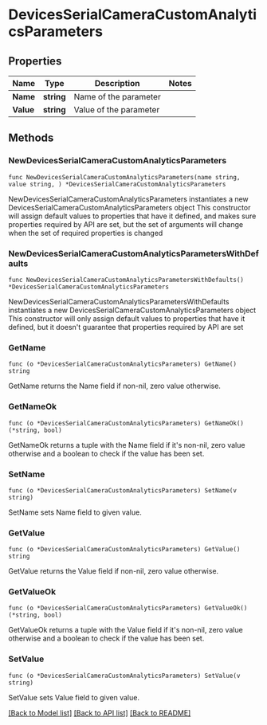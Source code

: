 # DevicesSerialCameraCustomAnalyticsParameters

## Properties

Name | Type | Description | Notes
------------ | ------------- | ------------- | -------------
**Name** | **string** | Name of the parameter | 
**Value** | **string** | Value of the parameter | 

## Methods

### NewDevicesSerialCameraCustomAnalyticsParameters

`func NewDevicesSerialCameraCustomAnalyticsParameters(name string, value string, ) *DevicesSerialCameraCustomAnalyticsParameters`

NewDevicesSerialCameraCustomAnalyticsParameters instantiates a new DevicesSerialCameraCustomAnalyticsParameters object
This constructor will assign default values to properties that have it defined,
and makes sure properties required by API are set, but the set of arguments
will change when the set of required properties is changed

### NewDevicesSerialCameraCustomAnalyticsParametersWithDefaults

`func NewDevicesSerialCameraCustomAnalyticsParametersWithDefaults() *DevicesSerialCameraCustomAnalyticsParameters`

NewDevicesSerialCameraCustomAnalyticsParametersWithDefaults instantiates a new DevicesSerialCameraCustomAnalyticsParameters object
This constructor will only assign default values to properties that have it defined,
but it doesn't guarantee that properties required by API are set

### GetName

`func (o *DevicesSerialCameraCustomAnalyticsParameters) GetName() string`

GetName returns the Name field if non-nil, zero value otherwise.

### GetNameOk

`func (o *DevicesSerialCameraCustomAnalyticsParameters) GetNameOk() (*string, bool)`

GetNameOk returns a tuple with the Name field if it's non-nil, zero value otherwise
and a boolean to check if the value has been set.

### SetName

`func (o *DevicesSerialCameraCustomAnalyticsParameters) SetName(v string)`

SetName sets Name field to given value.


### GetValue

`func (o *DevicesSerialCameraCustomAnalyticsParameters) GetValue() string`

GetValue returns the Value field if non-nil, zero value otherwise.

### GetValueOk

`func (o *DevicesSerialCameraCustomAnalyticsParameters) GetValueOk() (*string, bool)`

GetValueOk returns a tuple with the Value field if it's non-nil, zero value otherwise
and a boolean to check if the value has been set.

### SetValue

`func (o *DevicesSerialCameraCustomAnalyticsParameters) SetValue(v string)`

SetValue sets Value field to given value.



[[Back to Model list]](../README.md#documentation-for-models) [[Back to API list]](../README.md#documentation-for-api-endpoints) [[Back to README]](../README.md)


